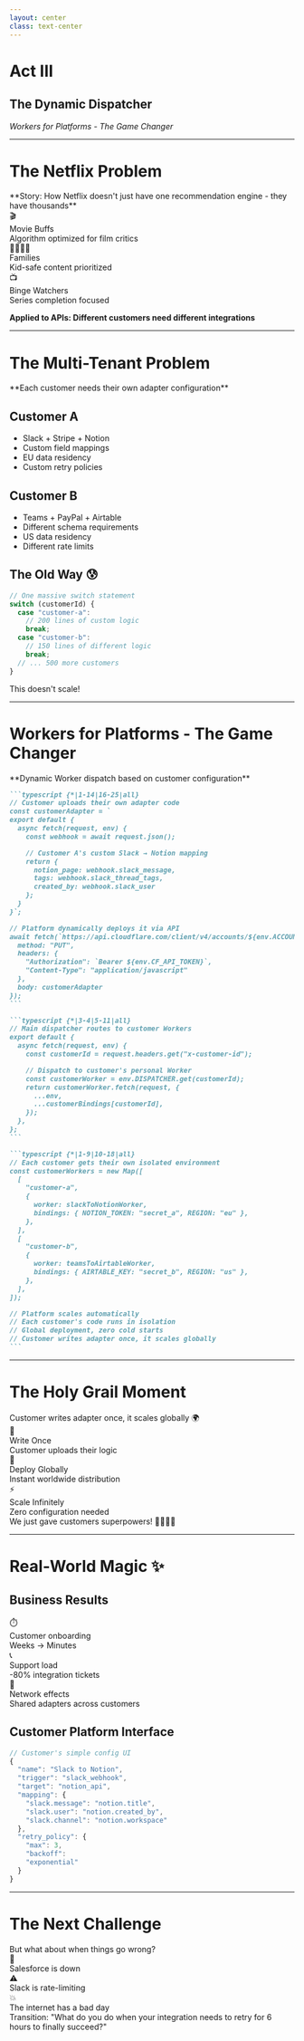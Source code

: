 ```yaml
---
layout: center
class: text-center
---
```


# Act III

## The Dynamic Dispatcher

_Workers for Platforms - The Game Changer_

---

# The Netflix Problem

<div class="text-lg mb-8">**Story: How Netflix doesn't just have one recommendation engine - they have thousands**</div>

<div class="grid grid-cols-3 gap-6 mb-8">

<div v-click="1" class="p-4 bg-red-100 dark:bg-red-900 rounded-lg text-center">
<div class="text-2xl mb-2">🎬</div>
<div class="font-bold">Movie Buffs</div>
<div class="text-sm">Algorithm optimized for film critics</div>
</div>

<div v-click="2" class="p-4 bg-blue-100 dark:bg-blue-900 rounded-lg text-center">
<div class="text-2xl mb-2">👨‍👩‍👧‍👦</div>
<div class="font-bold">Families</div>
<div class="text-sm">Kid-safe content prioritized</div>
</div>

<div v-click="3" class="p-4 bg-purple-100 dark:bg-purple-900 rounded-lg text-center">
<div class="text-2xl mb-2">📺</div>
<div class="font-bold">Binge Watchers</div>
<div class="text-sm">Series completion focused</div>
</div>

</div>

<v-click at="4">

**Applied to APIs: Different customers need different integrations**

</v-click>

---

# The Multi-Tenant Problem

<div class="mb-8">**Each customer needs their own adapter configuration**</div>

<div class="grid grid-cols-2 gap-8">

<div>

## **Customer A**

- Slack + Stripe + Notion
- Custom field mappings
- EU data residency
- Custom retry policies

## **Customer B**

- Teams + PayPal + Airtable
- Different schema requirements
- US data residency
- Different rate limits

</div>

<div v-click>

## **The Old Way** 😰

```typescript
// One massive switch statement
switch (customerId) {
  case "customer-a":
    // 200 lines of custom logic
    break;
  case "customer-b":
    // 150 lines of different logic
    break;
  // ... 500 more customers
}
```

<div class="mt-4 text-red-600 font-bold">This doesn't scale!</div>

</div>

</div>

---

# Workers for Platforms - The Game Changer

<div class="mb-6">**Dynamic Worker dispatch based on customer configuration**</div>

````md magic-move {lines: true}
```typescript {*|1-14|16-25|all}
// Customer uploads their own adapter code
const customerAdapter = `
export default {
  async fetch(request, env) {
    const webhook = await request.json();

    // Customer A's custom Slack → Notion mapping
    return {
      notion_page: webhook.slack_message,
      tags: webhook.slack_thread_tags,
      created_by: webhook.slack_user
    };
  }
}`;

// Platform dynamically deploys it via API
await fetch(`https://api.cloudflare.com/client/v4/accounts/${env.ACCOUNT_ID}/workers/dispatch/namespaces/${env.DISPATCH_NAMESPACE}/scripts/${customerId}`, {
  method: "PUT",
  headers: {
    "Authorization": `Bearer ${env.CF_API_TOKEN}`,
    "Content-Type": "application/javascript"
  },
  body: customerAdapter
});
```

```typescript {*|3-4|5-11|all}
// Main dispatcher routes to customer Workers
export default {
  async fetch(request, env) {
    const customerId = request.headers.get("x-customer-id");

    // Dispatch to customer's personal Worker
    const customerWorker = env.DISPATCHER.get(customerId);
    return customerWorker.fetch(request, {
      ...env,
      ...customerBindings[customerId],
    });
  },
};
```

```typescript {*|1-9|10-18|all}
// Each customer gets their own isolated environment
const customerWorkers = new Map([
  [
    "customer-a",
    {
      worker: slackToNotionWorker,
      bindings: { NOTION_TOKEN: "secret_a", REGION: "eu" },
    },
  ],
  [
    "customer-b",
    {
      worker: teamsToAirtableWorker,
      bindings: { AIRTABLE_KEY: "secret_b", REGION: "us" },
    },
  ],
]);

// Platform scales automatically
// Each customer's code runs in isolation
// Global deployment, zero cold starts
// Customer writes adapter once, it scales globally
```
````

---

# The Holy Grail Moment

<div class="text-center">

<div v-click="1" class="text-3xl mb-8">Customer writes adapter once, it scales globally 🌍</div>

<div v-click="2" class="grid grid-cols-3 gap-6 mb-8">

<div class="p-6 bg-green-100 dark:bg-green-900 rounded-lg">
<div class="text-2xl mb-2">📝</div>
<div class="font-bold">Write Once</div>
<div class="text-sm">Customer uploads their logic</div>
</div>

<div class="p-6 bg-blue-100 dark:bg-blue-900 rounded-lg">
<div class="text-2xl mb-2">🚀</div>
<div class="font-bold">Deploy Globally</div>
<div class="text-sm">Instant worldwide distribution</div>
</div>

<div class="p-6 bg-purple-100 dark:bg-purple-900 rounded-lg">
<div class="text-2xl mb-2">⚡</div>
<div class="font-bold">Scale Infinitely</div>
<div class="text-sm">Zero configuration needed</div>
</div>

</div>

<div v-click="3" class="text-xl">
We just gave customers superpowers! 🦸‍♀️🦸‍♂️
</div>

</div>

---

# Real-World Magic ✨

<div class="grid grid-cols-2 gap-8 mt-8">

<div>

## **Business Results**

<div class="space-y-4 mt-4">

<div v-click="1" class="flex items-center space-x-4">
<div class="text-2xl">⏱️</div>
<div>
<div class="font-bold">Customer onboarding</div>
<div class="text-sm opacity-75">Weeks → Minutes</div>
</div>
</div>

<div v-click="2" class="flex items-center space-x-4">
<div class="text-2xl">📞</div>
<div>
<div class="font-bold">Support load</div>
<div class="text-sm opacity-75">-80% integration tickets</div>
</div>
</div>

<div v-click="3" class="flex items-center space-x-4">
<div class="text-2xl">🔄</div>
<div>
<div class="font-bold">Network effects</div>
<div class="text-sm opacity-75">Shared adapters across customers</div>
</div>
</div>

</div>

</div>

<div v-click="4">

## **Customer Platform Interface**

<div class="p-4 bg-gray-100 dark:bg-gray-800 rounded-lg mt-4">

```typescript
// Customer's simple config UI
{
  "name": "Slack to Notion",
  "trigger": "slack_webhook",
  "target": "notion_api",
  "mapping": {
    "slack.message": "notion.title",
    "slack.user": "notion.created_by",
    "slack.channel": "notion.workspace"
  },
  "retry_policy": {
    "max": 3,
    "backoff":
    "exponential"
  }
}
```

</div>

</div>

</div>

---

# The Next Challenge

<v-click>

<div class="text-center text-xl mb-8">
But what about when things go wrong?
</div>

</v-click>

<div class="grid grid-cols-3 gap-4 text-center">

<div v-click="2" class="p-6 bg-red-100 dark:bg-red-900 rounded-lg">
<div class="text-3xl mb-2">🔴</div>
<div class="font-bold">Salesforce is down</div>
</div>

<div v-click="3" class="p-6 bg-yellow-100 dark:bg-yellow-600 rounded-lg">
<div class="text-3xl mb-2">⚠️</div>
<div class="font-bold">Slack is rate-limiting</div>
</div>

<div v-click="4" class="p-6 bg-rose-100 dark:bg-rose-700 rounded-lg">
<div class="text-3xl mb-2">💥</div>
<div class="font-bold">The internet has a bad day</div>
</div>

</div>

<v-click at="5">

<div class="mt-8 text-center text-xl">
Transition: <span class="font-bold">"What do you do when your integration needs to retry for 6 hours to finally succeed?"</span>
</div>

</v-click>

<!--
Sets up the durability problem that workflows solve
-->
